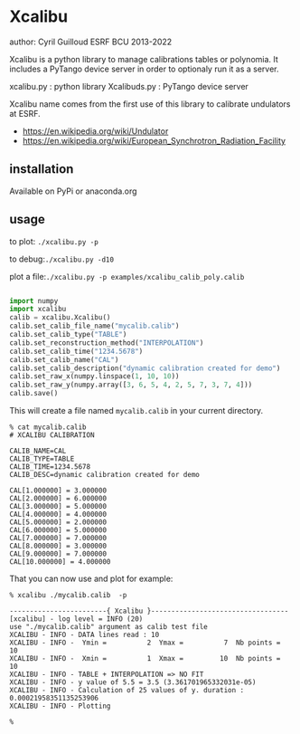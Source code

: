 # Xcalibu

author: Cyril Guilloud ESRF BCU 2013-2022

Xcalibu is a python library to manage calibrations tables or polynomia.
It includes a PyTango device server in order to optionaly run it as a server.

xcalibu.py : python library
Xcalibuds.py : PyTango device server

Xcalibu name comes from the first use of this library to calibrate undulators at ESRF.

* https://en.wikipedia.org/wiki/Undulator
* https://en.wikipedia.org/wiki/European_Synchrotron_Radiation_Facility

## installation

Available on PyPi or anaconda.org

## usage

to plot: `./xcalibu.py -p`

to debug:`./xcalibu.py -d10`

plot a file:`./xcalibu.py -p examples/xcalibu_calib_poly.calib`


```python

import numpy
import xcalibu
calib = xcalibu.Xcalibu()
calib.set_calib_file_name("mycalib.calib")
calib.set_calib_type("TABLE")
calib.set_reconstruction_method("INTERPOLATION")
calib.set_calib_time("1234.5678")
calib.set_calib_name("CAL")
calib.set_calib_description("dynamic calibration created for demo")
calib.set_raw_x(numpy.linspace(1, 10, 10))
calib.set_raw_y(numpy.array([3, 6, 5, 4, 2, 5, 7, 3, 7, 4]))
calib.save()

```
This will create a file named `mycalib.calib` in your current directory.

```
% cat mycalib.calib
# XCALIBU CALIBRATION

CALIB_NAME=CAL
CALIB_TYPE=TABLE
CALIB_TIME=1234.5678
CALIB_DESC=dynamic calibration created for demo

CAL[1.000000] = 3.000000
CAL[2.000000] = 6.000000
CAL[3.000000] = 5.000000
CAL[4.000000] = 4.000000
CAL[5.000000] = 2.000000
CAL[6.000000] = 5.000000
CAL[7.000000] = 7.000000
CAL[8.000000] = 3.000000
CAL[9.000000] = 7.000000
CAL[10.000000] = 4.000000
```

That you can now use and plot for example:


```
% xcalibu ./mycalib.calib  -p

------------------------{ Xcalibu }----------------------------------
[xcalibu] - log level = INFO (20)
use "./mycalib.calib" argument as calib test file
XCALIBU - INFO - DATA lines read : 10
XCALIBU - INFO -  Ymin =          2  Ymax =          7  Nb points =   10
XCALIBU - INFO -  Xmin =          1  Xmax =         10  Nb points =   10
XCALIBU - INFO - TABLE + INTERPOLATION => NO FIT
XCALIBU - INFO - y value of 5.5 = 3.5 (3.361701965332031e-05)
XCALIBU - INFO - Calculation of 25 values of y. duration : 0.00021958351135253906
XCALIBU - INFO - Plotting

%

```
